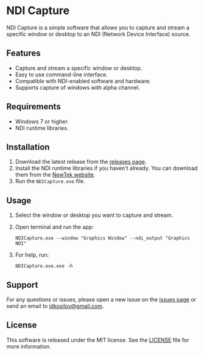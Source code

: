 NDI Capture
=====================

NDI Capture is a simple software that allows you to capture and stream a specific window or desktop to an NDI (Network Device Interface) source.

Features
--------

*   Capture and stream a specific window or desktop.
*   Easy to use command-line interface.
*   Compatible with NDI-enabled software and hardware.
*   Supports capture of windows with alpha channel.

Requirements
------------

*   Windows 7 or higher.
*   NDI runtime libraries.

Installation
------------

1.  Download the latest release from the [releases page](https://github.com/idkosilov/NDICapture/releases).
2.  Install the NDI runtime libraries if you haven't already. You can download them from the [NewTek website](https://www.newtek.com/ndi/tools/#download-section).
3.  Run the `NDICapture.exe` file.

Usage
-----

1.  Select the window or desktop you want to capture and stream.
2.  Open terminal and run the app:

        NDICapture.exe --window "Graphics Window" --ndi_output "Graphics NDI"

3.  For help, run:

        NDICapture.exe.exe -h

Support
-------

For any questions or issues, please open a new issue on the [issues page](https://github.com/idkosilov/NDICapture/issues) or send an email to [idkosilov@gmail.com](mailto:idkosilov@gmail.com).

License
---------

This software is released under the MIT license. See the [LICENSE](https://github.com/idkosilov/NDICapture/blob/master/LICENSE.md) file for more information.
